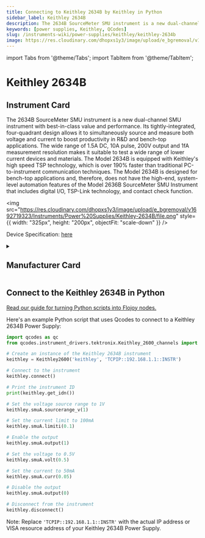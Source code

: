 ```yaml
---
title: Connecting to Keithley 2634B by Keithley in Python
sidebar_label: Keithley 2634B
description: The 2634B SourceMeter SMU instrument is a new dual-channel SMU instrument with best-in-class value and performance. Its tightly-integrated, four-quadrant design allows it to simultaneously source and measure both voltage and current to boost productivity in R&D and bench-top applications. The wide range of 1.5A DC, 10A pulse, 200V output and 1fA measurement resolution makes it suitable to test a wide range of lower current devices and materials. The Model 2634B is equipped with Keithley's high speed TSP technology, which is over 190% faster than traditional PC-to-instrument communication techniques. The Model 2634B is designed for bench-top applications and, therefore, does not have the high-end, system-level automation features of the Model 2636B SourceMeter SMU Instrument that includes digital I/O, TSP-Link technology, and contact check function.
keywords: [power supplies, Keithley, QCodes]
slug: /instruments-wiki/power-supplies/keithley/keithley-2634b
image: https://res.cloudinary.com/dhopxs1y3/image/upload/e_bgremoval/v1692719323/Instruments/Power%20Supplies/Keithley-2634B/file.png
---
```


import Tabs from '@theme/Tabs';
import TabItem from '@theme/TabItem';

# Keithley 2634B

## Instrument Card

<div className="flex">

<div>

The 2634B SourceMeter SMU instrument is a new dual-channel SMU instrument with best-in-class value and performance. Its tightly-integrated, four-quadrant design allows it to simultaneously source and measure both voltage and current to boost productivity in R&D and bench-top applications. The wide range of 1.5A DC, 10A pulse, 200V output and 1fA measurement resolution makes it suitable to test a wide range of lower current devices and materials. The Model 2634B is equipped with Keithley's high speed TSP technology, which is over 190% faster than traditional PC-to-instrument communication techniques. The Model 2634B is designed for bench-top applications and, therefore, does not have the high-end, system-level automation features of the Model 2636B SourceMeter SMU Instrument that includes digital I/O, TSP-Link technology, and contact check function.

</div>

<img src="https://res.cloudinary.com/dhopxs1y3/image/upload/e_bgremoval/v1692719323/Instruments/Power%20Supplies/Keithley-2634B/file.png" style={{ width: "325px", height: "200px", objectFit: "scale-down" }} />

</div>

<div className="flex text-center">

<p>Device Specification: <a target="\_blank" href="https://www.testequipmenthq.com/datasheets/KEITHLEY-2636B-Datasheet.pdf">here</a></p>

</div>

<details style={{ marginTop: "15px"}}>
<summary><h2>Manufacturer Card</h2></summary>

<img src="https://res.cloudinary.com/dhopxs1y3/image/upload/v1692806202/Instruments/Vendor%20Logos/Keithley.png" style={{ width: "100%", height: "170px",objectFit: "scale-down" }} />

Keithley Instruments is a measurement and instrument company headquartered in Solon, Ohio, that develops, manufactures, markets, and sells data acquisition products, as well as complete systems for high-volume production and assembly testing.

<ul>
  <li>Headquarters: Cleveland, Ohio, United States</li>
  <li>Yearly Revenue (millions, USD): 110.6</li>
  <li>Vendor Website: <a href="https://www.tek.com/en">here</a></li>
</ul>
</details>

## Connect to the Keithley 2634B in Python

[Read our guide for turning Python scripts into Flojoy nodes.](https://docs.flojoy.ai/custom-nodes/creating-custom-node/)
<Tabs>
<TabItem value="QCodes" label="QCodes">

Here's an example Python script that uses Qcodes to connect to a Keithley 2634B Power Supply:

```python
import qcodes as qc
from qcodes.instrument_drivers.tektronix.Keithley_2600_channels import Keithley2600

# Create an instance of the Keithley 2634B instrument
keithley = Keithley2600('keithley', 'TCPIP::192.168.1.1::INSTR')

# Connect to the instrument
keithley.connect()

# Print the instrument ID
print(keithley.get_idn())

# Set the voltage source range to 1V
keithley.smuA.sourcerange_v(1)

# Set the current limit to 100mA
keithley.smuA.limiti(0.1)

# Enable the output
keithley.smuA.output(1)

# Set the voltage to 0.5V
keithley.smuA.volt(0.5)

# Set the current to 50mA
keithley.smuA.curr(0.05)

# Disable the output
keithley.smuA.output(0)

# Disconnect from the instrument
keithley.disconnect()
```

Note: Replace `'TCPIP::192.168.1.1::INSTR'` with the actual IP address or VISA resource address of your Keithley 2634B Power Supply.

</TabItem>
</Tabs>